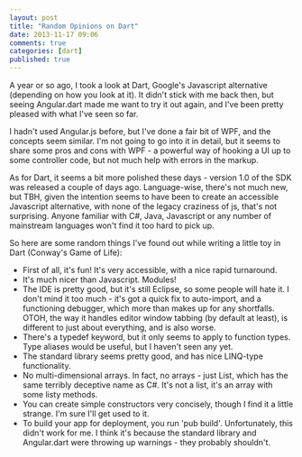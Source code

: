 ```yaml
---
layout: post
title: "Random Opinions on Dart"
date: 2013-11-17 09:06
comments: true
categories: [dart]
published: true
---
```

A year or so ago, I took a look at Dart, Google's Javascript alternative (depending on how you look at it).  It didn't stick with me back then, but seeing Angular.dart made me want to try it out again, and I've been pretty pleased with what I've seen so far.

I hadn't used Angular.js before, but I've done a fair bit of WPF, and the concepts seem similar.  I'm not going to go into it in detail, but it seems to share some pros and cons with WPF - a powerful way of hooking a UI up to some controller code, but not much help with errors in the markup.

As for Dart, it seems a bit more polished these days - version 1.0 of the SDK was released a couple of days ago.  Language-wise, there's not much new, but TBH, given the intention seems to have been to create an accessible Javascript alternative, with none of the legacy craziness of js, that's not surprising.  Anyone familiar with C#, Java, Javascript or any number of mainstream languages won't find it too hard to pick up.

So here are some random things I've found out while writing a little toy in Dart (Conway's Game of Life):

- First of all, it's fun!  It's very accessible, with a nice rapid turnaround.
- It's much nicer than Javascript.  Modules!
- The IDE is pretty good, but it's still Eclipse, so some people will hate it.  I don't mind it too much - it's got a quick fix to auto-import, and a functioning debugger, which more than makes up for any shortfalls.  OTOH, the way it handles editor window tabbing (by default at least), is different to just about everything, and is also worse.
- There's a typedef keyword, but it only seems to apply to function types.  Type aliases would be useful, but I haven't seen any yet.
- The standard library seems pretty good, and has nice LINQ-type functionality.
- No multi-dimensional arrays.  In fact, no arrays - just List<T>, which has the same terribly deceptive name as C#.  It's not a list, it's an array with some listy methods.
- You can create simple constructors very concisely, though I find it a little strange.  I'm sure I'll get used to it.
- To build your app for deployment, you run 'pub build'.  Unfortunately, this didn't work for me.  I think it's because the standard library and Angular.dart were throwing up warnings - they probably shouldn't.
